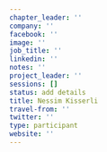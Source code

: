 ```yaml
---
chapter_leader: ''
company: ''
facebook: ''
image: ''
job_title: ''
linkedin: ''
notes: ''
project_leader: ''
sessions: []
status: add details
title: Nessim Kisserli
travel-from: ''
twitter: ''
type: participant
website: ''
---
```


<!-- put more details about participant here -->